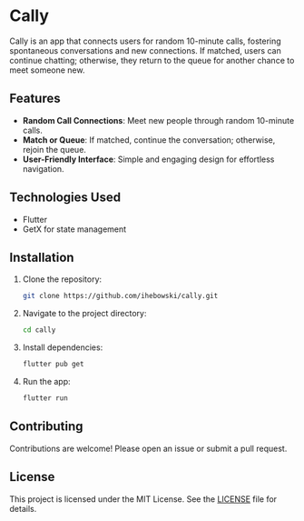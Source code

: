 # Cally

Cally is an app that connects users for random 10-minute calls, fostering spontaneous conversations and new connections. If matched, users can continue chatting; otherwise, they return to the queue for another chance to meet someone new.

## Features

- **Random Call Connections**: Meet new people through random 10-minute calls.
- **Match or Queue**: If matched, continue the conversation; otherwise, rejoin the queue.
- **User-Friendly Interface**: Simple and engaging design for effortless navigation.

## Technologies Used

- Flutter
- GetX for state management

## Installation

1. Clone the repository:
   ```bash
   git clone https://github.com/ihebowski/cally.git
   ```
2. Navigate to the project directory:
   ```bash
   cd cally
   ```
3. Install dependencies:
   ```bash
   flutter pub get
   ```
4. Run the app:
   ```bash
   flutter run
   ```

## Contributing

Contributions are welcome! Please open an issue or submit a pull request.

## License

This project is licensed under the MIT License. See the [LICENSE](LICENSE) file for details.
